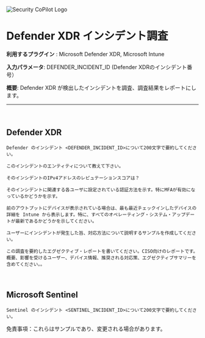 
![Security CoPilot Logo](https://github.com/ninjyanaka/Copilot-For-Security/blob/main/Promptbook%20samples/ic_fluent_copilot_64_64%402x.png)  
# Defender XDR インシデント調査

**利用するプラグイン** : Microsoft Defender XDR, Microsoft Intune

**入力パラメータ**: DEFENDER_INCIDENT_ID (Defender XDRのインシデント番号）

**概要**: Defender XDR が検出したインシデントを調査、調査結果をレポートにします。


***
&nbsp;
## Defender XDR 

 ```
Defender のインシデント <DEFENDER_INCIDENT_ID>について200文字で要約してください。
 ```
 ```
このインシデントのエンティティについて教えて下さい。
 ```
 ```
そのインシデントのIPv4アドレスのレピュテーションスコアは？
 ```
```
そのインシデントに関連する各ユーザに設定されている認証方法を示す。特にMFAが有効になっているかどうかを示す。
```
```
前のアウトプットにデバイスが表示されている場合は、最も最近チェックインしたデバイスの詳細を Intune から表示します。特に、すべてのオペレーティング・システム・アップデートが最新であるかどうかを示してください。
```
```
ユーザーにインシデントが発生した旨、対応方法について説明するサンプルを作成してください。
```

```
この調査を要約したエグゼクティブ・レポートを書いてください。CISO向けのレポートです。概要、影響を受けるユーザー、デバイス情報、推奨される対応策、エグゼクティブサマリーを含めてください。。
```

&nbsp;

## Microsoft Sentinel

 ```
Sentinel のインシデント <SENTINEL_INCIDENT_ID>について200文字で要約してください。
 ```


免責事項：これらはサンプルであり、変更される場合があります。
